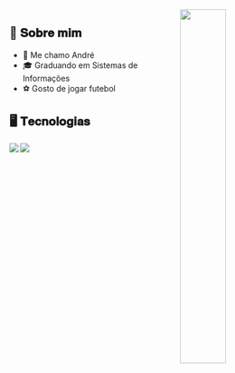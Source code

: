 <img src="https://i.pinimg.com/originals/16/5f/5a/165f5a7188c7a5164debaabd406ef43c.gif" width="40%" align="right"/>
<h2>📖 𝐒𝐨𝐛𝐫𝐞 𝐦𝐢𝐦</h2>

- 👾 Me chamo André 
- 🎓 Graduando em Sistemas de Informações
- ⚽ Gosto de jogar futebol

<h2>🖥️ 𝐓𝐞𝐜𝐧𝐨𝐥𝐨𝐠𝐢𝐚𝐬</h2>

<img src="https://skillicons.dev/icons?i=javascript,typescript,nodejs,java,spring,react,vite,postgres,mysql,docker,vscode,postman,git&perline=7" align="left" />
<img src="https://github-readme-stats.vercel.app/api/top-langs/?username=andrehsvictor&layout=compact&theme=dark" />
